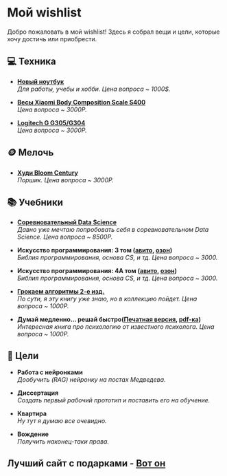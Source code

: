 # Мой wishlist

Добро пожаловать в мой wishlist! Здесь я собрал вещи и цели, которые хочу достичь или приобрести.

## 💻 Техника
- **[Новый ноутбук](https://market.yandex.ru/cc/RHNQwS1)**  
  _Для работы, учебы и хобби. Цена вопроса ~ 1000$._

- **[Весы Xiaomi Body Composition Scale S400](https://market.yandex.ru/cc/7TEbJp)**  
  _Цена вопроса ~ 3000Р._

- **[Logitech G G305/G304](https://market.yandex.ru/cc/7TEcsj)**  
  _Цена вопроса ~ 3000Р._

## 🪙 Мелочь
- **[Худи Bloom Century](https://market.yandex.ru/cc/7TEUHM)**  
  _Поршик. Цена вопроса ~ 3000Р._  


## 📚 Учебники
- **[Соревновательный Data Science](https://stepik.org/course/108888/promo)**  
  _Давно уже мечтаю попробовать себя в соревновательном Data Science. Цена вопроса ~ 8500Р._

- **Искусство программирования: 3 том ([авито](https://www.avito.ru/moskva/knigi_i_zhurnaly/knut._iskusstvo_programmirovaniya._toma_1_2_3_4a_3603448616?slocation=653240), [озон](https://ozon.ru/t/kojrZ4D))**  
  _Библия программирования, основа CS, и тд. Цена вопроса ~ 3000._

- **Искусство программирования: 4А том ([авито](https://www.avito.ru/moskva/knigi_i_zhurnaly/knut._iskusstvo_programmirovaniya._toma_1_2_3_4a_3603448616?slocation=653240), [озон](https://ozon.ru/t/kojrZ4D))**  
  _Библия программирования, основа CS, и тд. Цена вопроса ~ 3000._

- **[Грокаем алгоритмы 2-е изд.](https://ozon.ru/t/RpPm1D0)**  
  _По сути, я эту книгу уже знаю, но в коллекцию пойдет. Цена вопроса ~ 1000Р._

- **Думай медленно... решай быстро([Печатная версия](https://ozon.ru/t/Zx538ME), [pdf-ка](https://www.litres.ru/book/daniel-kaneman/dumay-medlenno-reshay-bystro-6444517/))**  
  _Интересная книга про психологию от известного психолога. Цена вопроса ~ 1000Р._

## 🎯 Цели

- **Работа с нейронками**  
  _Дообучить (RAG) нейронку на постах Медведева._

- **Диссертация**  
  _Создать первый рабочий прототип и поставить его на обучение._

- **Квартира**  
  _Ну тут я думаю все очевидно._

- **Вождение**  
  _Получить наконец-таки права._

## Лучший сайт с подарками - [Вот он](https://shop.pygen.ru/)